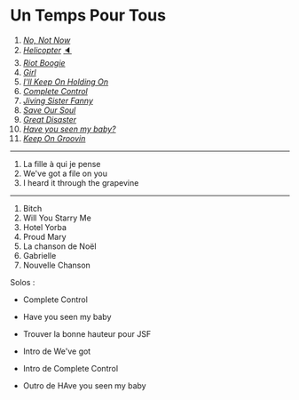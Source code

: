 # Un Temps Pour Tous

1. [*No, Not Now*](../covers/no-not-now.md)
1. [*Helicopter*](../covers/helicopter.md) [🔈][helicopter]
1. [*Riot Boogie*](../lyrics/riot-boogie.md)
1. [*Girl*](../lyrics/girl.md)
1. [*I'll Keep On Holding On*](../covers/keep-on-holding-on.md)
1. [*Complete Control*](../covers/complete-control.md)
1. [*Jiving Sister Fanny*](../covers/jiving-sister-fanny.md)
1. [*Save Our Soul*](../lyrics/save-our-soul.md)
1. [*Great Disaster*](../lyrics/great-disaster.md)
1. [*Have you seen my baby?*](../covers/have-you-seen-my-baby.md)
1. [*Keep On Groovin*](../lyrics/keep-on-groovin.md)

---

1. La fille à qui je pense
1. We've got a file on you
1. I heard it through the grapevine

---

1. Bitch
1. Will You Starry Me
1. Hotel Yorba
1. Proud Mary
1. La chanson de Noël
1. Gabrielle
1. Nouvelle Chanson

Solos :

* Complete Control
* Have you seen my baby

* Trouver la bonne hauteur pour JSF
* Intro de We've got
* Intro de Complete Control
* Outro de HAve you seen my baby

[helicopter]: https://soundcloud.com/hooray-henrys/helicopter-bloc-party-cover
